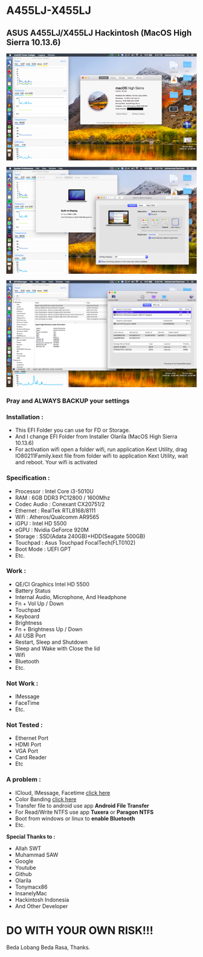 # A455LJ-X455LJ
## ASUS A455LJ/X455LJ Hackintosh (MacOS High Sierra 10.13.6)

![Gambar 1](https://github.com/mannnrachman/A455LJ-X455LJ-Hackintosh/blob/master/Images/1.png)

![Gambar 2](https://github.com/mannnrachman/A455LJ-X455LJ-Hackintosh/blob/master/Images/2.png)

![Gambar 3](https://github.com/mannnrachman/A455LJ-X455LJ-Hackintosh/blob/master/Images/3.png)

### Pray and ALWAYS **BACKUP** your settings

### Installation : 
- This EFI Folder you can use for FD or Storage.
- And I change EFI Folder from Installer Olarila (MacOS High Sierra 10.13.6)
- For activation wifi open a folder wifi, run application Kext Utility, drag IO80211Family.kext file from folder wifi to application Kext Utility, wait and reboot. Your wifi is activated

### Specification :
- Processor : Intel Core i3-5010U
- RAM : 6GB DDR3 PC12800 / 1600Mhz
- Codec Audio : Conexant CX20751/2
- Ethernet : RealTek RTL8168/8111
- Wifi : Atheros/Qualcomm AR9565
- iGPU : Intel HD 5500
- eGPU : Nvidia GeForce 920M
- Storage : SSD(Adata 240GB)+HDD(Seagate 500GB)
- Touchpad : Asus Touchpad FocalTech(FLT0102)
- Boot Mode : UEFI GPT
- Etc.

### **Work :**
- QE/CI Graphics Intel HD 5500
- Battery Status
- Internal Audio, Microphone, And Headphone
- Fn + Vol Up / Down
- Touchpad
- Keyboard
- Brightness
- Fn + Brightness Up / Down
- All USB Port
- Restart, Sleep and Shutdown
- Sleep and Wake with Close the lid
- Wifi
- Bluetooth
- Etc.

### **Not Work :**
* IMessage
* FaceTime
* Etc.

### **Not Tested :**
* Ethernet Port
* HDMI Port
* VGA Port
* Card Reader
* Etc
 
### **A problem :**
* ICloud, IMessage, Facetime [click here](https://bit.ly/2MON8wc) 
* Color Banding [click here](https://bit.ly/2JtxPHs)  
* Transfer file to android use app **Android File Transfer**
* For Read/Write NTFS use app **Tuxera** or **Paragon NTFS**
* Boot from windows or linux to **enable Bluetooth**
* Etc.

**Special Thanks to :**
- Allah SWT
- Muhammad SAW
- Google
- Youtube
- Github
- Olarila
- Tonymacx86
- InsanelyMac
- Hackintosh Indonesia
- And Other Developer

# **DO WITH YOUR OWN RISK!!!**

Beda Lobang Beda Rasa, Thanks.

